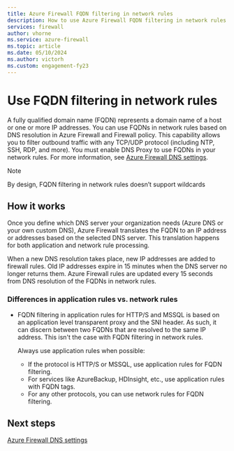 ```yaml
---
title: Azure Firewall FQDN filtering in network rules
description: How to use Azure Firewall FQDN filtering in network rules
services: firewall
author: vhorne
ms.service: azure-firewall
ms.topic: article
ms.date: 05/10/2024
ms.author: victorh
ms.custom: engagement-fy23
---
```


# Use FQDN filtering in network rules

A fully qualified domain name (FQDN) represents a domain name of a host or one or more IP addresses. You can use FQDNs in network rules based on DNS resolution in Azure Firewall and Firewall policy. This capability allows you to filter outbound traffic with any TCP/UDP protocol (including NTP, SSH, RDP, and more). You must enable DNS Proxy to use FQDNs in your network rules. For more information, see [Azure Firewall DNS settings](dns-settings.md).

> [!NOTE]
> By design, FQDN filtering in network rules doesn’t support wildcards

## How it works

Once you define which DNS server your organization needs (Azure DNS or your own custom DNS), Azure Firewall translates the FQDN to an IP address or addresses based on the selected DNS server. This translation happens for both application and network rule processing.

When a new DNS resolution takes place, new IP addresses are added to firewall rules. Old IP addresses expire in 15 minutes when the DNS server no longer returns them. Azure Firewall rules are updated every 15 seconds from DNS resolution of the FQDNs in network rules.

### Differences in application rules vs. network rules

- FQDN filtering in application rules for HTTP/S and MSSQL is based on an application level transparent proxy and the SNI header. As such, it can discern between two FQDNs that are resolved to the same IP address. This isn't the case with FQDN filtering in network rules. 

   Always use application rules when possible:
  - If the protocol is HTTP/S or MSSQL, use application rules for FQDN filtering.
  - For services like AzureBackup, HDInsight, etc., use application rules with FQDN tags.
  - For any other protocols, you can use network rules for FQDN filtering.

## Next steps

[Azure Firewall DNS settings](dns-settings.md)

